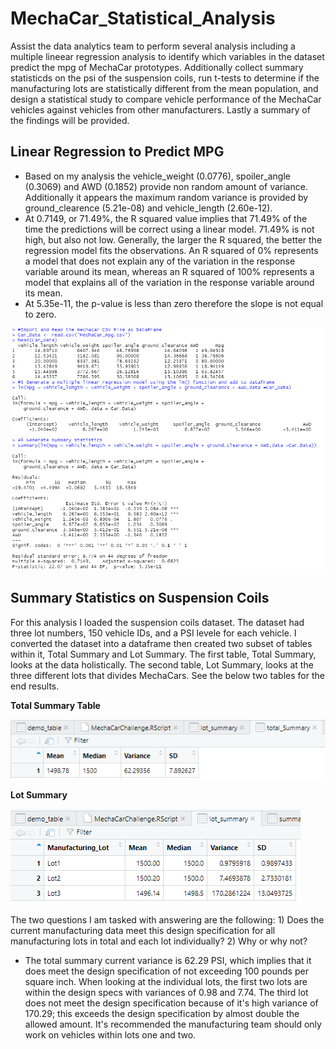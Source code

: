 # MechaCar_Statistical_Analysis
Assist the data analytics team to perform several analysis including a multiple lineear regression analysis to identify which variables in the dataset predict the mpg of MechaCar prototypes.  Additionally collect summary statisticds on the psi of the suspension coils, run t-tests to determine if the manufacturing lots are statistically different from the mean population, and design a statistical study to compare vehicle performance of the MechaCar vehicles against vehicles from other manufacturers.  Lastly a summary of the findings will be provided.

## Linear Regression to Predict MPG
- Based on my analysis the vehicle_weight (0.0776), spoiler_angle (0.3069) and AWD (0.1852) provide non random amount of variance. Additionally it appears the maximum random variance is provided by ground_clearence (5.21e-08) and vehicle_length (2.60e-12).
- At 0.7149, or 71.49%, the R squared value implies that 71.49% of the time the predictions will be correct using a linear model. 71.49% is not high, but also not low.  Generally, the larger the R squared, the better the regression model fits the observations.  An R squared of 0% represents a model that does not explain any of the variation in the response variable around its mean, whereas an R squared of 100% represents a model that explains all of the variation in the response variable around its mean.
- At 5.35e-11, the p-value is less than zero therefore the slope is not equal to zero.

![This is an image](https://github.com/Jahill17/MechaCar_Statistical_Analysis/blob/main/Deliverable1_DataFrame_LinearRegression_SummaryStatistics.png)


## Summary Statistics on Suspension Coils

For this analysis I loaded the suspension coils dataset. The dataset had three lot numbers, 150 vehicle IDs, and a PSI levele for each vehicle.  I converted the dataset into a dataframe then created two subset of tables within it, Total Summary and Lot Summary.  The first table, Total Summary, looks at the data holistically.  The second table, Lot Summary, looks at the three different lots that divides MechaCars.  See the below two tables for the end results.

**Total Summary Table**

![This is an image](https://github.com/Jahill17/MechaCar_Statistical_Analysis/blob/main/Deliverable2_total_Summary.png)

**Lot Summary**

![This is an image](https://github.com/Jahill17/MechaCar_Statistical_Analysis/blob/main/Deliverable2_Lot_Summary.png)

The two questions I am tasked with answering are the following: 1) Does the current manufacturing data meet this design specification for all manufacturing lots in total and each lot individually? 2) Why or why not?

- The total summary current variance is 62.29 PSI, which implies that it does meet the design specification of not exceeding 100 pounds per square inch.  When looking at the individual lots, the first two lots are within the design specs with variances of 0.98 and 7.74.  The third lot does not meet the design specification because of it's high variance of 170.29; this exceeds the design specification by almost double the allowed amount.  It's recommended the manufacturing team should only work on vehicles within lots one and two.
